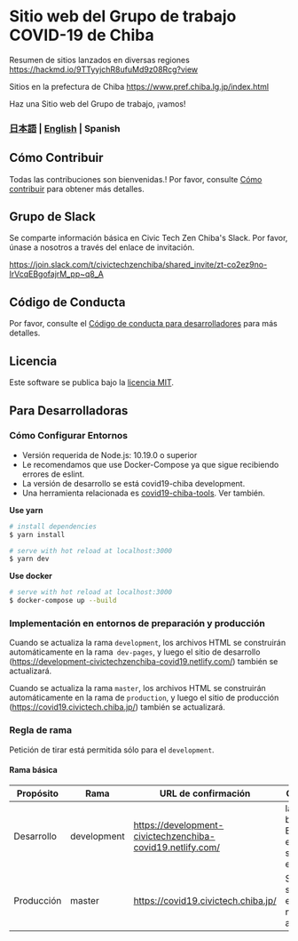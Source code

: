 # Sitio web del Grupo de trabajo COVID-19 de Chiba

Resumen de sitios lanzados en diversas regiones
https://hackmd.io/9TTyyjchR8ufuMd9z08Rcg?view

Sitios en la prefectura de Chiba
https://www.pref.chiba.lg.jp/index.html

Haz una Sitio web del Grupo de trabajo, ¡vamos!

### [日本語](./README.md) | [English](./README_EN.md) | Spanish

## Cómo Contribuir

Todas las contribuciones son bienvenidas.!
Por favor, consulte [Cómo contribuir](./.github/CONTRIBUTING_ES.md) para obtener más detalles.

## Grupo de Slack
Se comparte información básica en Civic Tech Zen Chiba's Slack.
Por favor, únase a nosotros a través del enlace de invitación.

https://join.slack.com/t/civictechzenchiba/shared_invite/zt-co2ez9no-IrVcqEBgofajrM_pp~q8_A

## Código de Conducta

Por favor, consulte el [Código de conducta para desarrolladores](./.github/CODE_OF_CONDUCT_ES.md) para más detalles.

## Licencia
Este software se publica bajo la [licencia MIT](./LICENSE.txt).

## Para Desarrolladoras

### Cómo Configurar Entornos

- Versión requerida de Node.js: 10.19.0 o superior
- Le recomendamos que use Docker-Compose ya que sigue recibiendo errores de eslint.
- La versión de desarrollo se está covid19-chiba development.
- Una herramienta relacionada es [covid19-chiba-tools](https://github.com/civictechzenchiba/covid19-chiba-tools). Ver también.

**Use yarn**
``` bash
# install dependencies
$ yarn install

# serve with hot reload at localhost:3000
$ yarn dev
```

**Use docker**
```bash
# serve with hot reload at localhost:3000
$ docker-compose up --build
```

### Implementación en entornos de preparación y producción

Cuando se actualiza la rama `development`, los archivos HTML se construirán automáticamente en la rama` dev-pages`,
y luego el sitio de desarrollo (https://development-civictechzenchiba-covid19.netlify.com/) también se actualizará.

Cuando se actualiza la rama `master`, los archivos HTML se construirán automáticamente en la rama de `production`,
y luego el sitio de producción (https://covid19.civictech.chiba.jp/) también se actualizará.

### Regla de rama

Petición de tirar está permitida sólo para el `development`.

#### Rama básica
| Propósito | Rama | URL de confirmación | Observaciones |
| ---- | -------- | ---- | ---- |
| Desarrollo | development | https://development-civictechzenchiba-covid19.netlify.com/ | la rama de la base. Básicamente envía una solicitudes de extracción aquí |
| Producción | master | https://covid19.civictech.chiba.jp/ | Se prohíben las solicitudes de extracción que no sean de administradores |
